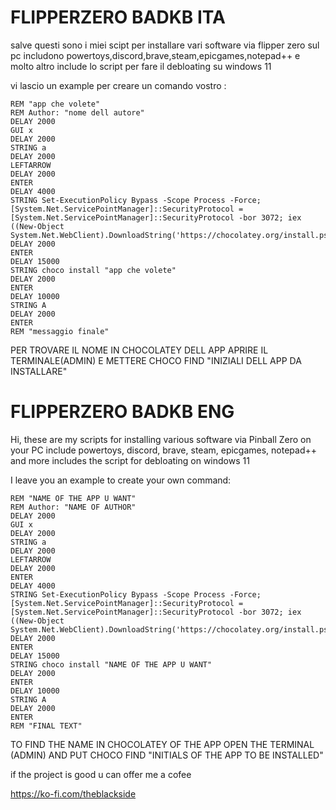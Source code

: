 # FLIPPERZERO BADKB ITA
salve questi sono i miei scipt per installare vari software via flipper zero sul pc 
includono powertoys,discord,brave,steam,epicgames,notepad++ e molto altro
include lo script per fare il debloating su windows 11 

vi lascio un example per creare un comando vostro :

```
REM "app che volete"
REM Author: "nome dell autore"
DELAY 2000
GUI x
DELAY 2000
STRING a
DELAY 2000
LEFTARROW
DELAY 2000
ENTER
DELAY 4000
STRING Set-ExecutionPolicy Bypass -Scope Process -Force; [System.Net.ServicePointManager]::SecurityProtocol = [System.Net.ServicePointManager]::SecurityProtocol -bor 3072; iex ((New-Object System.Net.WebClient).DownloadString('https://chocolatey.org/install.ps1'))
DELAY 2000
ENTER
DELAY 15000
STRING choco install "app che volete"
DELAY 2000
ENTER
DELAY 10000
STRING A
DELAY 2000
ENTER
REM "messaggio finale"
```

PER TROVARE IL NOME IN CHOCOLATEY DELL APP APRIRE IL TERMINALE(ADMIN) E METTERE 
CHOCO FIND "INIZIALI DELL APP DA INSTALLARE"


# FLIPPERZERO BADKB ENG
Hi, these are my scripts for installing various software via Pinball Zero on your PC
include powertoys, discord, brave, steam, epicgames, notepad++ and more
includes the script for debloating on windows 11

I leave you an example to create your own command:

```
REM "NAME OF THE APP U WANT"
REM Author: "NAME OF AUTHOR"
DELAY 2000
GUI x
DELAY 2000
STRING a
DELAY 2000
LEFTARROW
DELAY 2000
ENTER
DELAY 4000
STRING Set-ExecutionPolicy Bypass -Scope Process -Force; [System.Net.ServicePointManager]::SecurityProtocol = [System.Net.ServicePointManager]::SecurityProtocol -bor 3072; iex ((New-Object System.Net.WebClient).DownloadString('https://chocolatey.org/install.ps1'))
DELAY 2000
ENTER
DELAY 15000
STRING choco install "NAME OF THE APP U WANT"
DELAY 2000
ENTER
DELAY 10000
STRING A
DELAY 2000
ENTER
REM "FINAL TEXT"
```

TO FIND THE NAME IN CHOCOLATEY OF THE APP OPEN THE TERMINAL (ADMIN) AND PUT
CHOCO FIND "INITIALS OF THE APP TO BE INSTALLED"





if the project is good u can offer me a cofee

https://ko-fi.com/theblackside

